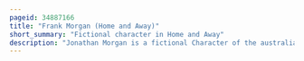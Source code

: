 ```yaml
---
pageid: 34887166
title: "Frank Morgan (Home and Away)"
short_summary: "Fictional character in Home and Away"
description: "Jonathan Morgan is a fictional Character of the australian Channel seven Soap Opera Home and away played by alex Papps. Frank debuted in the Pilot Episode of the serial and was the first Character to appear on Screen. Frank is one of five foster Children of Pippa and Tom Fletcher who move to Summer Bay to begin a new Life. The Serial's Creator Alan bateman Thought of the Idea while observing Locals who were opposing the Idea of foster Children living in the Area. Papps was cast in the Role and began receiving Fan Mail immediately. Frank has been played in Flashback Sequences by the Actors bradley Pilato and Michael Scilusa."
---
```

